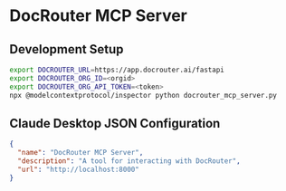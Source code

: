 # DocRouter MCP Server

## Development Setup
```bash
export DOCROUTER_URL=https://app.docrouter.ai/fastapi
export DOCROUTER_ORG_ID=<orgid>
export DOCROUTER_ORG_API_TOKEN=<token>
npx @modelcontextprotocol/inspector python docrouter_mcp_server.py 
```

## Claude Desktop JSON Configuration

```json
{
  "name": "DocRouter MCP Server",
  "description": "A tool for interacting with DocRouter",
  "url": "http://localhost:8000"
}
```